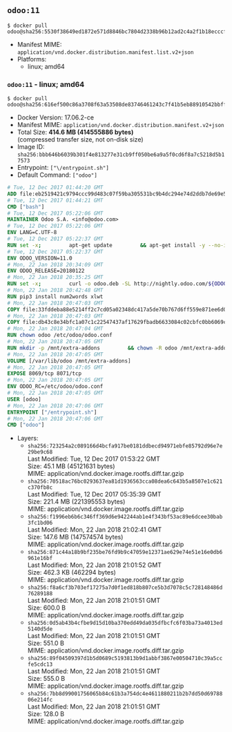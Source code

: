 ## `odoo:11`

```console
$ docker pull odoo@sha256:5530f38649ed1872e571d8846bc7804d2338b96b12ad2c4a2f1b18ecccf46bb4
```

-	Manifest MIME: `application/vnd.docker.distribution.manifest.list.v2+json`
-	Platforms:
	-	linux; amd64

### `odoo:11` - linux; amd64

```console
$ docker pull odoo@sha256:616ef500c86a3708f63a53508de83746461243c7f41b5eb88910542bbff44c9e
```

-	Docker Version: 17.06.2-ce
-	Manifest MIME: `application/vnd.docker.distribution.manifest.v2+json`
-	Total Size: **414.6 MB (414555886 bytes)**  
	(compressed transfer size, not on-disk size)
-	Image ID: `sha256:bbb646b6039b301f4e813277e31cb9ff050be6a9a5f0cd6f8a7c5218d5b17573`
-	Entrypoint: `["\/entrypoint.sh"]`
-	Default Command: `["odoo"]`

```dockerfile
# Tue, 12 Dec 2017 01:44:20 GMT
ADD file:eb2519421c9794ccc99d483c07f59ba305531bc9b4dc294e74d2ddb7de69e52a in / 
# Tue, 12 Dec 2017 01:44:21 GMT
CMD ["bash"]
# Tue, 12 Dec 2017 05:22:06 GMT
MAINTAINER Odoo S.A. <info@odoo.com>
# Tue, 12 Dec 2017 05:22:06 GMT
ENV LANG=C.UTF-8
# Tue, 12 Dec 2017 05:22:37 GMT
RUN set -x;         apt-get update         && apt-get install -y --no-install-recommends             ca-certificates             curl             node-less             python3-pip             python3-setuptools             python3-renderpm             libssl1.0-dev             xz-utils         && curl -o wkhtmltox.tar.xz -SL https://github.com/wkhtmltopdf/wkhtmltopdf/releases/download/0.12.4/wkhtmltox-0.12.4_linux-generic-amd64.tar.xz         && echo '3f923f425d345940089e44c1466f6408b9619562 wkhtmltox.tar.xz' | sha1sum -c -         && tar xvf wkhtmltox.tar.xz         && cp wkhtmltox/lib/* /usr/local/lib/         && cp wkhtmltox/bin/* /usr/local/bin/         && cp -r wkhtmltox/share/man/man1 /usr/local/share/man/
# Tue, 12 Dec 2017 05:22:37 GMT
ENV ODOO_VERSION=11.0
# Mon, 22 Jan 2018 20:34:09 GMT
ENV ODOO_RELEASE=20180122
# Mon, 22 Jan 2018 20:35:25 GMT
RUN set -x;         curl -o odoo.deb -SL http://nightly.odoo.com/${ODOO_VERSION}/nightly/deb/odoo_${ODOO_VERSION}.${ODOO_RELEASE}_all.deb         && echo '56f61789bc655aaa2c014a3c5f63d80805408359 odoo.deb' | sha1sum -c -         && dpkg --force-depends -i odoo.deb         && apt-get update         && apt-get -y install -f --no-install-recommends         && rm -rf /var/lib/apt/lists/* odoo.deb
# Mon, 22 Jan 2018 20:42:48 GMT
RUN pip3 install num2words xlwt
# Mon, 22 Jan 2018 20:47:03 GMT
COPY file:33fddeba88e5214ff2c7cd05a02348dc417a5de70b767d6ff559e871ee6d046a in / 
# Mon, 22 Jan 2018 20:47:03 GMT
COPY file:db43c8e34bfc1a07c1c22547437af17629fbadb6633084c02cbfc0bb6069c9fd in /etc/odoo/ 
# Mon, 22 Jan 2018 20:47:04 GMT
RUN chown odoo /etc/odoo/odoo.conf
# Mon, 22 Jan 2018 20:47:05 GMT
RUN mkdir -p /mnt/extra-addons         && chown -R odoo /mnt/extra-addons
# Mon, 22 Jan 2018 20:47:05 GMT
VOLUME [/var/lib/odoo /mnt/extra-addons]
# Mon, 22 Jan 2018 20:47:05 GMT
EXPOSE 8069/tcp 8071/tcp
# Mon, 22 Jan 2018 20:47:05 GMT
ENV ODOO_RC=/etc/odoo/odoo.conf
# Mon, 22 Jan 2018 20:47:05 GMT
USER [odoo]
# Mon, 22 Jan 2018 20:47:06 GMT
ENTRYPOINT ["/entrypoint.sh"]
# Mon, 22 Jan 2018 20:47:06 GMT
CMD ["odoo"]
```

-	Layers:
	-	`sha256:723254a2c089166d4bcfa917be0181ddbecd94971ebfe85792d96e7e29be9c68`  
		Last Modified: Tue, 12 Dec 2017 01:53:22 GMT  
		Size: 45.1 MB (45121631 bytes)  
		MIME: application/vnd.docker.image.rootfs.diff.tar.gzip
	-	`sha256:70518ac76bc0293637ea81d1936563cca08dea6c643b5a8507e1c621c370fb8c`  
		Last Modified: Tue, 12 Dec 2017 05:35:39 GMT  
		Size: 221.4 MB (221395553 bytes)  
		MIME: application/vnd.docker.image.rootfs.diff.tar.gzip
	-	`sha256:f1996eb6b6c346ff369d6e942244ab1e4f343bf53ac89e6dcee30bab3fc1bd06`  
		Last Modified: Mon, 22 Jan 2018 21:02:41 GMT  
		Size: 147.6 MB (147574574 bytes)  
		MIME: application/vnd.docker.image.rootfs.diff.tar.gzip
	-	`sha256:871c44a18b9bf235be76fd9b9c47059e12371ae629e74e51e16e0db6961e16bf`  
		Last Modified: Mon, 22 Jan 2018 21:01:52 GMT  
		Size: 462.3 KB (462294 bytes)  
		MIME: application/vnd.docker.image.rootfs.diff.tar.gzip
	-	`sha256:f8a6cf3b703ef17275a7d0f1ed818b807ce5b3d7078c5c728148486d76289188`  
		Last Modified: Mon, 22 Jan 2018 21:01:51 GMT  
		Size: 600.0 B  
		MIME: application/vnd.docker.image.rootfs.diff.tar.gzip
	-	`sha256:0d5ab43b4cfbe9d15d10ba370edd49da035dfbcfc6f03ba73a4013ed5140d5de`  
		Last Modified: Mon, 22 Jan 2018 21:01:51 GMT  
		Size: 551.0 B  
		MIME: application/vnd.docker.image.rootfs.diff.tar.gzip
	-	`sha256:89f04509397d1b5d0689c5193813b9d1abbf3867e00504710c39a5ccfe5cdc13`  
		Last Modified: Mon, 22 Jan 2018 21:01:51 GMT  
		Size: 555.0 B  
		MIME: application/vnd.docker.image.rootfs.diff.tar.gzip
	-	`sha256:7bb8d99001756065b84c61b3a754dc4e4611880211b2b7dd50d6978806e214fc`  
		Last Modified: Mon, 22 Jan 2018 21:01:51 GMT  
		Size: 128.0 B  
		MIME: application/vnd.docker.image.rootfs.diff.tar.gzip
